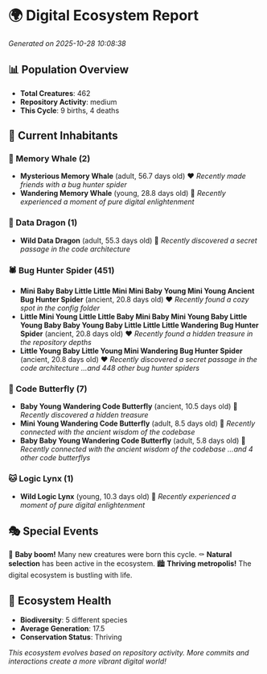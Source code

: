 # 🌍 Digital Ecosystem Report
*Generated on 2025-10-28 10:08:38*

## 📊 Population Overview
- **Total Creatures**: 462
- **Repository Activity**: medium
- **This Cycle**: 9 births, 4 deaths

## 👥 Current Inhabitants

### 🐋 Memory Whale (2)
- **Mysterious Memory Whale** (adult, 56.7 days old) ❤️
  *Recently made friends with a bug hunter spider*
- **Wandering Memory Whale** (young, 28.8 days old) 💛
  *Recently experienced a moment of pure digital enlightenment*

### 🐉 Data Dragon (1)
- **Wild Data Dragon** (adult, 55.3 days old) 💛
  *Recently discovered a secret passage in the code architecture*

### 🕷️ Bug Hunter Spider (451)
- **Mini Baby Baby Little Little Mini Mini Baby Young Mini Young Ancient Bug Hunter Spider** (ancient, 20.8 days old) ❤️
  *Recently found a cozy spot in the config folder*
- **Little Mini Young Little Little Baby Mini Baby Mini Young Baby Little Young Baby Baby Young Baby Little Little Little Wandering Bug Hunter Spider** (ancient, 20.8 days old) ❤️
  *Recently found a hidden treasure in the repository depths*
- **Little Young Baby Little Young Mini Wandering Bug Hunter Spider** (ancient, 20.8 days old) ❤️
  *Recently discovered a secret passage in the code architecture*
  *...and 448 other bug hunter spiders*

### 🦋 Code Butterfly (7)
- **Baby Young Wandering Code Butterfly** (ancient, 10.5 days old) 💛
  *Recently discovered a hidden treasure*
- **Mini Young Wandering Code Butterfly** (adult, 8.5 days old) 💚
  *Recently connected with the ancient wisdom of the codebase*
- **Baby Baby Young Wandering Code Butterfly** (adult, 5.8 days old) 💚
  *Recently connected with the ancient wisdom of the codebase*
  *...and 4 other code butterflys*

### 🐱 Logic Lynx (1)
- **Wild Logic Lynx** (young, 10.3 days old) 💚
  *Recently experienced a moment of pure digital enlightenment*

## 🎭 Special Events

🎉 **Baby boom!** Many new creatures were born this cycle.
⚰️ **Natural selection** has been active in the ecosystem.
🏙️ **Thriving metropolis!** The digital ecosystem is bustling with life.

## 🔬 Ecosystem Health
- **Biodiversity**: 5 different species
- **Average Generation**: 17.5
- **Conservation Status**: Thriving

*This ecosystem evolves based on repository activity. More commits and interactions create a more vibrant digital world!*